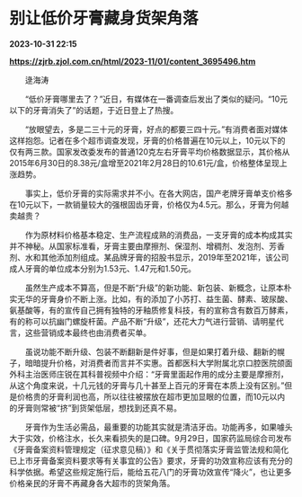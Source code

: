 # 别让低价牙膏藏身货架角落

**2023-10-31 22:15**

**https://zjrb.zjol.com.cn/html/2023-11/01/content_3695496.htm**

　　逯海涛

　　“低价牙膏哪里去了？”近日，有媒体在一番调查后发出了类似的疑问。“10元以下的牙膏消失了”的话题，于近日登上了热搜。

　　“放眼望去，多是二三十元的牙膏，好点的都要三四十元。”有消费者面对媒体这样抱怨。记者在多个超市调查发现，牙膏的价格普遍在10元以上，10元以下的仅有两三款。国家发改委发布的普通120克左右牙膏平均价格数据显示，其价格从2015年6月30日的8.38元/盒增至2021年2月28日的10.61元/盒，价格整体呈现上涨趋势。

　　事实上，低价牙膏的实际需求并不小。在各大网店，国产老牌牙膏单支价格多在10元以下，一款销量较大的强根固齿牙膏，价格仅为4.5元。那么，牙膏为何越卖越贵？

　　作为原材料价格基本稳定、生产流程成熟的消费品，一支牙膏的成本构成其实并不神秘。从国家标准看，牙膏主要由摩擦剂、保湿剂、增稠剂、发泡剂、芳香剂、水和其他添加剂组成。某品牌牙膏的招股书显示，2019年至2021年，该公司成人牙膏的单位成本分别为1.53元、1.47元和1.50元。

　　虽然生产成本不算高，但是不断“升级”的新功能、新包装、新概念，让原本朴实无华的牙膏身价不断上涨。比如，有的添加了小苏打、益生菌、酵素、玻尿酸、氨基酸等，有的宣传自己拥有独特的牙釉质修复科技，有的宣称含有数百万酵素，有的称可以抗幽门螺旋杆菌。产品不断“升级”，还花大力气进行营销、请明星代言，这些营销成本最终也由消费者买单。

　　虽说功能不断升级、包装不断翻新是件好事，但是如果打着升级、翻新的幌子，暗暗提升价格，对消费者而言并不实惠。首都医科大学附属北京口腔医院颌面外科主治医师庄锐在其科普视频中介绍：“牙膏里面起作用的成分主要是摩擦剂，从这个角度来说，十几元钱的牙膏与几十甚至上百元的牙膏在本质上没有区别。”但是价格贵的牙膏利润也高，所以往往被摆放在超市更加显眼的位置，而10元以内的牙膏则常被“挤”到货架低层，想找到还真不易。

　　牙膏作为生活必需品，最重要的功能其实就是清洁牙齿。功能再多，如果噱头大于实效，价格注水，长久来看损失的是口碑。9月29日，国家药监局综合司发布《牙膏备案资料管理规定（征求意见稿）》和《关于贯彻落实牙膏监管法规和简化已上市牙膏备案资料要求等有关事宜的公告》要求，牙膏的功效宣称应该有充分的科学依据。希望这些规定施行后，能给五花八门的牙膏功效宣传“降火”，也让更多价格亲民的牙膏不再藏身各大超市的货架角落。